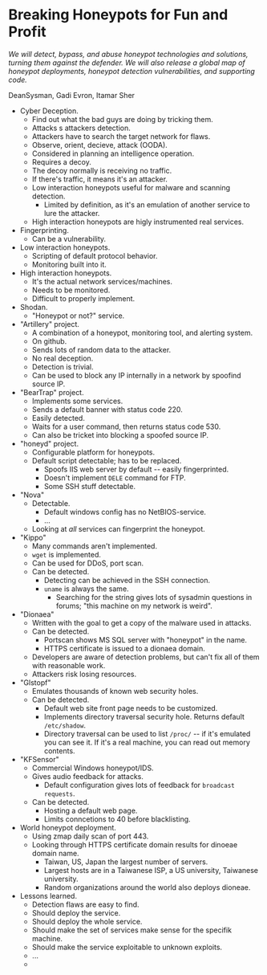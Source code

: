 # Breaking Honeypots for Fun and Profit

*We will detect, bypass, and abuse honeypot technologies and solutions, turning them against the defender. We will also release a global map of honeypot deployments, honeypot detection vulnerabilities, and supporting code.*

DeanSysman, Gadi Evron, Itamar Sher

- Cyber Deception.
	- Find out what the bad guys are doing by tricking them.
	- Attacks s attackers detection.
	- Attackers have to search the target network for flaws.
	- Observe, orient, decieve, attack (OODA).
	- Considered in planning an intelligence operation.
	- Requires a decoy.
	- The decoy normally is receiving no traffic.
	- If there's traffic, it means it's an attacker.
	- Low interaction honeypots useful for malware and scanning detection.
		- Limited by definition, as it's an emulation of another service to lure the attacker.
	- High interaction honeypots are higly instrumented real services.
- Fingerprinting.
	- Can be a vulnerability.
- Low interaction honeypots.
 	- Scripting of default protocol behavior.
 	- Monitoring built into it.
- High interaction honeypots.
	- It's the actual network services/machines.
	- Needs to be monitored.
	- Difficult to properly implement.
- Shodan.
	- "Honeypot or not?" service.
- "Artillery" project.
	- A combination of a honeypot, monitoring tool, and alerting system.
	- On github.
	- Sends lots of random data to the attacker.
	- No real deception.
	- Detection is trivial.
	- Can be used to block any IP internally in a network by spoofind source IP.
- "BearTrap" project.
	- Implements some services.
	- Sends a default banner with status code 220.
	- Easily detected.
	- Waits for a user command, then returns status code 530.
	- Can also be tricket into blocking a spoofed source IP.
- "honeyd" project.
	- Configurable platform for honeypots.
	- Default script detectable; has to be replaced.
		- Spoofs IIS web server by default -- easily fingerprinted.
		- Doesn't implement `DELE` command for FTP.
		- Some SSH stuff detectable.
- "Nova"
	- Detectable.
		- Default windows config has no NetBIOS-service.
		- ...
	- Looking at _all_ services can fingerprint the honeypot.
- "Kippo"
	- Many commands aren't implemented.
	- `wget` is implemented.
	- Can be used for DDoS, port scan.
	- Can be detected.
		- Detecting can be achieved in the SSH connection.
		- `uname` is always the same.
			- Searching for the string gives lots of sysadmin questions in forums; "this machine on my network is weird".
- "Dionaea"
	- Written with the goal to get a copy of the malware used in attacks.
	- Can be detected.
		- Portscan shows MS SQL server with "honeypot" in the name.
		- HTTPS certificate is issued to a dionaea domain.
	- Developers are aware of detection problems, but can't fix all of them with reasonable work.
	- Attackers risk losing resources.
- "Glstopf"
	- Emulates thousands of known web security holes.
	- Can be detected.
		- Default web site front page needs to be customized.
		- Implements directory traversal security hole. Returns default `/etc/shadow`.
		- Directory traversal can be used to list `/proc/` -- if it's emulated you can see it. If it's a real machine, you can read out memory contents.
- "KFSensor"
	- Commercial Windows honeypot/IDS.
	- Gives audio feedback for attacks.
		- Default configuration gives lots of feedback for `broadcast requests`.
	- Can be detected.
		- Hosting a default web page.
		- Limits conncetions to 40 before blacklisting.
- World honeypot deployment.
	- Using zmap daily scan of port 443.
	- Looking through HTTPS certificate domain results for dinoeae domain name.
		- Taiwan, US, Japan the largest number of servers.
		- Largest hosts are in a Taiwanese ISP, a US university, Taiwanese university.
		- Random organizations around the world also deploys dioneae.
- Lessons learned.
	- Detection flaws are easy to find.
	- Should deploy the service.
	- Should deploy the whole service.
	- Should make the set of services make sense for the specifik machine.
	- Should make the service exploitable to unknown exploits.
	- ...
	- 
